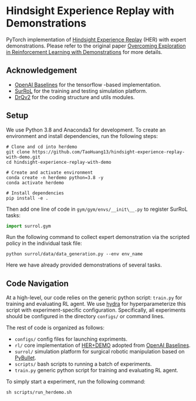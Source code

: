 # Hindsight Experience Replay with Demonstrations
PyTorch implementation of [Hindsight Experience Replay](https://arxiv.org/abs/1707.01495) (HER) with expert demonstrations. Please refer to the original paper [Overcoming Exploration in Reinforcement Learning with Demonstrations](https://arxiv.org/abs/1709.1008) for more details.
## Acknowledgement
- [OpenAI Baselines](https://github.com/openai/baselines) for the tensorflow -based implementation.
- [SurRoL](https://github.com/med-air/SurRoL]) for the training and testing simulation platform.
- [DrQv2](https://github.com/facebookresearch/drqv2) for the coding structure and utils modules.
## Setup
We use Python 3.8 and Anaconda3 for development. To create an environment and install dependencies, run the following steps:
```shell
# Clone and cd into herdemo
git clone https://github.com/TaoHuang13/hindsight-experience-replay-with-demo.git
cd hindsight-experience-replay-with-demo

# Create and activate environment
conda create -n herdemo python=3.8 -y
conda activate herdemo

# Install dependencies
pip install -e .
```

Then add one line of code in `gym/gym/envs/__init\__.py` to register SurRoL tasks:
```python
import surrol.gym
```


Run the following command to collect expert demonstration via the scripted policy in the individual task file:
```shell
python surrol/data/data_generation.py --env env_name
```
Here we have already provided demonstrations of several tasks. 

## Code Navigation
At a high-level, our code relies on the generic python script: `train.py` for training and evaluating RL agent. We use [hydra](https://hydra.cc/) for hyperparameterize this script with experiment-specific configuration. Specifically, all experiments should be configured in the directory `configs/` or command lines. 

The rest of code is organized as follows:
- `configs/` config files for launching expriments.
- `rl/` core implementation of [HER+DEMO](https://arxiv.org/abs/1709.1008) adopted from [OpenAI Baselines](https://github.com/openai/baselines).
- `surrol/` simulation platform for surgical robotic manipulation based on [PyBullet](https://github.com/bulletphysics/bullet3).
- `scripts/` bash scripts to running a batch of experiments.
- `train.py` generic python script for training and evaluating RL agent.

To simply start a experiment, run the following command:
```shell
sh scripts/run_herdemo.sh
```